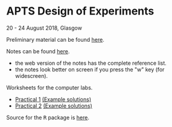 # APTS Design of Experiments

20 - 24 August 2018, Glasgow

Preliminary material can be found [here](preliminary/doe_preliminary.html).

Notes can be found [here](notes/doe.html).

  - the web version of the notes has the complete reference list.
  - the notes look better on screen if you press the "w" key (for widescreen).

Worksheets for the computer labs.

  - [Practical 1](practicals/doe_practical1.html) [(Example solutions)](practicals/doe_practical_solution1.html)
  - [Practical 2](practicals/doe_practical2.html) [(Example solutions)](practicals/doe_practical_solution2.html)

Source for the <tt>R</tt> package is [here](https://github.com/statsdavew/apts.doe).
